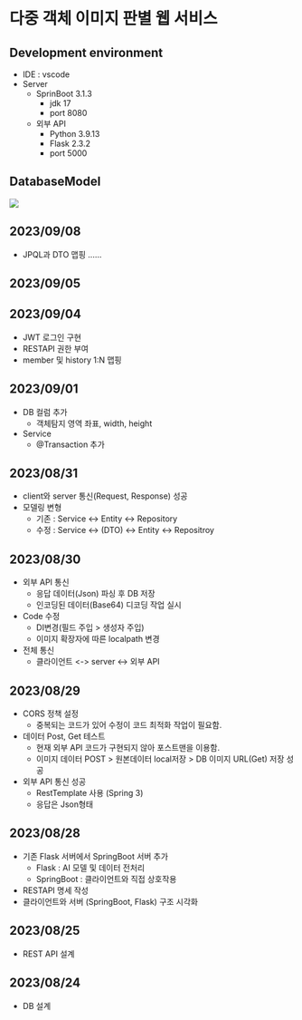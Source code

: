 # 다중 객체 이미지 판별 웹 서비스

## Development environment
- IDE : vscode
- Server
  - SprinBoot 3.1.3
    - jdk 17
    - port 8080
  - 외부 API
    - Python 3.9.13
    - Flask 2.3.2
    - port 5000
   
## DatabaseModel
<img src = "https://github.com/honeydanji/Team_Project/assets/129818881/bc9a2438-cecf-497e-8e57-855483f777ce">

## 2023/09/08
- JPQL과 DTO 맵핑 ......

## 2023/09/05


## 2023/09/04
- JWT 로그인 구현
- RESTAPI 권한 부여
- member 및 history 1:N 맵핑

## 2023/09/01
- DB 컬럼 추가
  - 객체탐지 영역 좌표, width, height
- Service
  - @Transaction 추가

## 2023/08/31
- client와 server 통신(Request, Response) 성공
- 모델링 변형
  - 기존 : Service <-> Entity <-> Repository
  - 수정 : Service <-> (DTO) <-> Entity <-> Repositroy 

## 2023/08/30
- 외부 API 통신
  - 응답 데이터(Json) 파싱 후 DB 저장
  - 인코딩된 데이터(Base64) 디코딩 작업 실시
- Code 수정
  - DI변경(필드 주입 > 생성자 주입) 
  - 이미지 확장자에 따른 localpath 변경
- 전체 통신
  - 클라이언트 <-> server <-> 외부 API
     
## 2023/08/29
- CORS 정책 설정
  - 중복되는 코드가 있어 수정이 코드 최적화 작업이 필요함.
- 데이터 Post, Get 테스트
  - 현재 외부 API 코드가 구현되지 않아 포스트맨을 이용함.
  - 이미지 데이터 POST > 원본데이터 local저장 > DB 이미지 URL(Get) 저장 성공
- 외부 API 통신 성공
  - RestTemplate 사용 (Spring 3)
  - 응답은 Json형태 

## 2023/08/28
- 기존 Flask 서버에서 SpringBoot 서버 추가
    - Flask : AI 모델 및 데이터 전처리
    - SpringBoot : 클라이언트와 직접 상호작용     
- RESTAPI 명세 작성
- 클라이언트와 서버 (SpringBoot, Flask) 구조 시각화

## 2023/08/25
- REST API 설계
        
## 2023/08/24
- DB 설계
